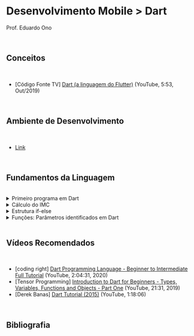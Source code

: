 # Desenvolvimento Mobile > Dart

Prof. Eduardo Ono

<br>

## Conceitos
<br>

* [Código Fonte TV] [Dart (a linguagem do Flutter)](https://www.youtube.com/watch?v=i7IzlVImHEc) (YouTube, 5:53, Out/2019)

<br>

## Ambiente de Desenvolvimento
<br>

* [Link](ambiente-de-desenvolvimento.md)

<br>

## Fundamentos da Linguagem
<br>

<details>
    <summary>Primeiro programa em Dart</summary>

```dart
void main() {
    print('Olá mundo!');
}
```
</details>

<details>
    <summary>Cálculo do IMC</summary>

```dart
void main() {
  double peso = 75, altura = 1.82;
  double imc;

  imc = peso / (altura * altura);

  print(imc.toStringAsPrecision(3));
}
```
</details>

<details>
    <summary>Estrutura if-else</summary>

```dart
import 'dart:math';

void main() {
  var random = new Random();
  int num =
      random.nextInt(100);  // Gera um número inteiro aleatório menor que 100

  print("Número = $num");
  if (num % 2 == 0)
    print("O número é par.");
  else
    print("O número é impar.");
}
```
</details>

<details>
    <summary>Funções: Parâmetros identificados em Dart</summary>

```cpp
// C++

#include <iostream>
#include <cstdio>

using namespace std;

void calcularImc(double peso, double altura)
{
    double imc = peso / (altura * altura);
    cout << "Peso = " << peso << endl;
    cout << "IMC = " << imc << "\n\n";
}

void calcularImc(double peso, double altura, string nome)
{
    double imc = peso / (altura * altura);

    printf("Nome: %s\n", nome);
    cout << "Nome: " << nome << endl;
    printf("Peso = %.1f\n", peso);
    printf("IMC = %.1f\n\n", imc);
}

int main()
{
    calcularImc(74, 1.82);
    calcularImc(74, 1.82, "Fulano");
    calcularImc(74, "Fulano", 1.82);  // ERRO!
    return 0;
}
```

```dart
// Dart

// Sequência de parâmetros opcionais (entre colchetes)
void calcularImc(double peso, double altura, [String nome, int idade]) {
  double imc = peso / (altura * altura);

  print("Nome: $nome");
  print("Idade = $idade");
  print("Peso = $peso");
  print("Altura = $altura");
  print("IMC = ${imc.toStringAsPrecision(3)}");
  print("");
}

void main() {
  calcularImc(74, 1.82);
  calcularImc(74, 1.82, "Fulano");
  calcularImc(74, 1.82, "Fulano", 29);
  calcularImc(74, 1.82, 29); // ERRO!
  calcularImc(74, 1.82, 29, "Fulano"); // ERRO!
}
```

```dart
// Dart

// Parâmetros opcionais identificados (entre chaves)
void calcularImc(double peso, double altura, {String nome, int idade}) {
  double imc = peso / (altura * altura);

  print("Nome: $nome");
  print("Idade = $idade");
  print("Peso = $peso");
  print("Altura = $altura");
  print("IMC = ${imc.toStringAsPrecision(3)}");
  print("");
}

void main() {
  calcularImc(74, 1.82);
  calcularImc(74, 1.82, nome: "Fulano");
  calcularImc(74, 1.82, nome: "Fulano", idade: 29);
  calcularImc(74, 1.82, idade: 29);
  calcularImc(74, 1.82, idade: 29, nome: "Fulano");
}
```
</details>

<br>

## Vídeos Recomendados
<br>

* [coding right] [Dart Programming Language - Beginner to Intermediate Full Tutorial](https://www.youtube.com/watch?v=afXXvBOWq14) (YouTube, 2:04:31, 2020)
* [Tensor Programming] [Introduction to Dart for Beginners - Types, Variables, Functions and Objects - Part One](https://www.youtube.com/watch?v=8F2uemqLwvE) (YouTube, 21:31, 2019)
* [Derek Banas] [Dart Tutorial (2015)](https://www.youtube.com/watch?v=OLjyCy-7U2U) (YouTube, 1:18:06)

<br>

## Bibliografia
